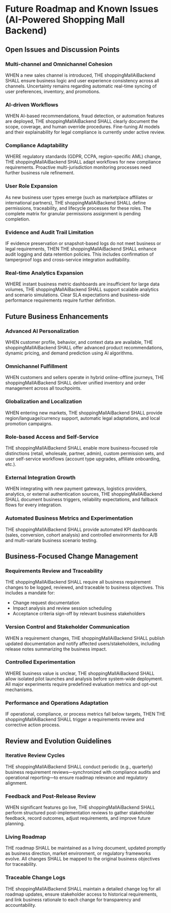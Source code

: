 # Future Roadmap and Known Issues (AI-Powered Shopping Mall Backend)

## Open Issues and Discussion Points

### Multi-channel and Omnichannel Cohesion
WHEN a new sales channel is introduced, THE shoppingMallAiBackend SHALL ensure business logic and user experience consistency across all channels. Uncertainty remains regarding automatic real-time syncing of user preferences, inventory, and promotions.

### AI-driven Workflows
WHEN AI-based recommendations, fraud detection, or automation features are deployed, THE shoppingMallAiBackend SHALL clearly document the scope, coverage, and human override procedures. Fine-tuning AI models and their explainability for legal compliance is currently under active review.

### Compliance Adaptability
WHERE regulatory standards (GDPR, CCPA, region-specific AML) change, THE shoppingMallAiBackend SHALL adapt workflows for new compliance requirements. Proactive multi-jurisdiction monitoring processes need further business rule refinement.

### User Role Expansion
As new business user types emerge (such as marketplace affiliates or international partners), THE shoppingMallAiBackend SHALL define permissions, traceability, and lifecycle processes for these roles. The complete matrix for granular permissions assignment is pending completion.

### Evidence and Audit Trail Limitation
IF evidence preservation or snapshot-based logs do not meet business or legal requirements, THEN THE shoppingMallAiBackend SHALL enhance audit logging and data retention policies. This includes confirmation of tamperproof logs and cross-service integration auditability.

### Real-time Analytics Expansion
WHERE instant business metric dashboards are insufficient for large data volumes, THE shoppingMallAiBackend SHALL support scalable analytics and scenario simulations. Clear SLA expectations and business-side performance requirements require further definition.

## Future Business Enhancements

### Advanced AI Personalization
WHEN customer profile, behavior, and context data are available, THE shoppingMallAiBackend SHALL offer advanced product recommendations, dynamic pricing, and demand prediction using AI algorithms.

### Omnichannel Fulfillment
WHEN customers and sellers operate in hybrid online-offline journeys, THE shoppingMallAiBackend SHALL deliver unified inventory and order management across all touchpoints.

### Globalization and Localization
WHEN entering new markets, THE shoppingMallAiBackend SHALL provide region/language/currency support, automatic legal adaptations, and local promotion campaigns.

### Role-based Access and Self-Service
THE shoppingMallAiBackend SHALL enable more business-focused role distinctions (retail, wholesale, partner, admin), custom permission sets, and user self-service workflows (account type upgrades, affiliate onboarding, etc.).

### External Integration Growth
WHEN integrating with new payment gateways, logistics providers, analytics, or external authentication sources, THE shoppingMallAiBackend SHALL document business triggers, reliability expectations, and fallback flows for every integration.

### Automated Business Metrics and Experimentation
THE shoppingMallAiBackend SHALL provide automated KPI dashboards (sales, conversion, cohort analysis) and controlled environments for A/B and multi-variate business scenario testing.

## Business-Focused Change Management

### Requirements Review and Traceability
THE shoppingMallAiBackend SHALL require all business requirement changes to be logged, reviewed, and traceable to business objectives. This includes a mandate for:
- Change request documentation
- Impact analysis and review session scheduling
- Acceptance criteria sign-off by relevant business stakeholders

### Version Control and Stakeholder Communication
WHEN a requirement changes, THE shoppingMallAiBackend SHALL publish updated documentation and notify affected users/stakeholders, including release notes summarizing the business impact.

### Controlled Experimentation
WHERE business value is unclear, THE shoppingMallAiBackend SHALL allow isolated pilot launches and analysis before system-wide deployment. All major experiments require predefined evaluation metrics and opt-out mechanisms.

### Performance and Operations Adaptation
IF operational, compliance, or process metrics fall below targets, THEN THE shoppingMallAiBackend SHALL trigger a requirements review and corrective action process.

## Review and Evolution Guidelines

### Iterative Review Cycles
THE shoppingMallAiBackend SHALL conduct periodic (e.g., quarterly) business requirement reviews—synchronized with compliance audits and operational reporting—to ensure roadmap relevance and regulatory alignment.

### Feedback and Post-Release Review
WHEN significant features go live, THE shoppingMallAiBackend SHALL perform structured post-implementation reviews to gather stakeholder feedback, record outcomes, adjust requirements, and improve future planning.

### Living Roadmap
THE roadmap SHALL be maintained as a living document, updated promptly as business direction, market environment, or regulatory frameworks evolve. All changes SHALL be mapped to the original business objectives for traceability.

### Traceable Change Logs
THE shoppingMallAiBackend SHALL maintain a detailed change log for all roadmap updates, ensure stakeholder access to historical requirements, and link business rationale to each change for transparency and accountability.
